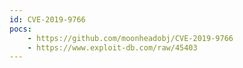```yaml
---
id: CVE-2019-9766
pocs:
    - https://github.com/moonheadobj/CVE-2019-9766
    - https://www.exploit-db.com/raw/45403
---
```

